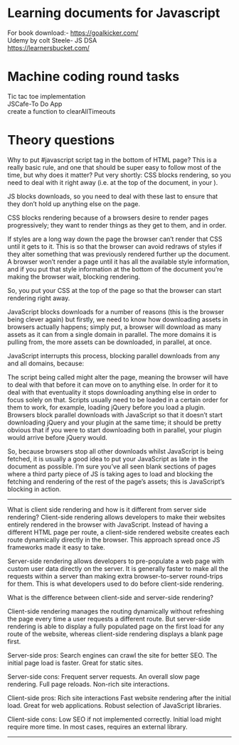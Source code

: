 # Learning documents for Javascript
For book download:- https://goalkicker.com/ <br/>
Udemy by colt Steele- JS DSA <br/>
https://learnersbucket.com/ <br/>

# Machine coding round tasks
Tic tac toe implementation <br/>
JSCafe-To Do App <br/>
create a function to clearAllTimeouts <br/>

# Theory questions
Why to put #javascript script tag in the bottom of HTML page?
This is a really basic rule, and one that should be super easy to follow most of the time, but why does it matter?
Put very shortly:
CSS blocks rendering, so you need to deal with it right away (i.e. at the top of the document, in your <head>).

JS blocks downloads, so you need to deal with these last to ensure that they don’t hold up anything else on the page.

CSS blocks rendering because of a browsers desire to render pages progressively; they want to render things as they get to them, and in order.

If styles are a long way down the page the browser can’t render that CSS until it gets to it. This is so that the browser can avoid redraws of styles if they alter something that was previously rendered further up the document. A browser won’t render a page until it has all the available style information, and if you put that style information at the bottom of the document you’re making the browser wait, blocking rendering.

So, you put your CSS at the top of the page so that the browser can start rendering right away.

JavaScript blocks downloads for a number of reasons (this is the browser being clever again) but firstly, we need to know how downloading assets in browsers actually happens; simply put, a browser will download as many assets as it can from a single domain in parallel. The more domains it is pulling from, the more assets can be downloaded, in parallel, at once.

JavaScript interrupts this process, blocking parallel downloads from any and all domains, because:

The script being called might alter the page, meaning the browser will have to deal with that before it can move on to anything else. In order for it to deal with that eventuality it stops downloading anything else in order to focus solely on that.
Scripts usually need to be loaded in a certain order for them to work, for example, loading jQuery before you load a plugin. Browsers block parallel downloads with JavaScript so that it doesn’t start downloading jQuery and your plugin at the same time; it should be pretty obvious that if you were to start downloading both in parallel, your plugin would arrive before jQuery would.

So, because browsers stop all other downloads whilst JavaScript is being fetched, it is usually a good idea to put your JavaScript as late in the document as possible. I’m sure you’ve all seen blank sections of pages where a third party piece of JS is taking ages to load and blocking the fetching and rendering of the rest of the page’s assets; this is JavaScript’s blocking in action.


<hr/>
What is client side rendering and how is it different from server side rendering?
Client-side rendering allows developers to make their websites entirely rendered in the browser with JavaScript. Instead of having a different HTML page per route, a client-side rendered website creates each route dynamically directly in the browser. This approach spread once JS frameworks made it easy to take.

Server-side rendering allows developers to pre-populate a web page with custom user data directly on the server. It is generally faster to make all the requests within a server than making extra browser-to-server round-trips for them. This is what developers used to do before client-side rendering.

What is the difference between client-side and server-side rendering?

Client-side rendering manages the routing dynamically without refreshing the page every time a user requests a different route. But server-side rendering is able to display a fully populated page on the first load for any route of the website, whereas client-side rendering displays a blank page first.

Server-side pros:
Search engines can crawl the site for better SEO.
The initial page load is faster.
Great for static sites.

Server-side cons:
Frequent server requests.
An overall slow page rendering.
Full page reloads.
Non-rich site interactions.

Client-side pros:
Rich site interactions
Fast website rendering after the initial load.
Great for web applications.
Robust selection of JavaScript libraries.

Client-side cons:
Low SEO if not implemented correctly.
Initial load might require more time.
In most cases, requires an external library.
<hr/>
